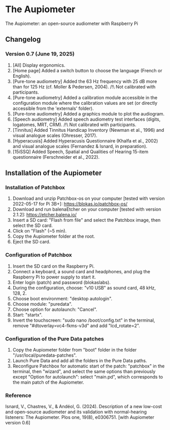 # The Aupiometer
The Aupiometer: an open-source audiometer with Raspberry Pi

## Changelog
### Version 0.7 (June 19, 2025)
1) [All] Display ergonomics.
2) [Home page] Added a switch button to choose the language (French or English).
3) [Pure-tone audiometry] Added the 63 Hz frequency with 25 dB more than for 125 Hz (cf. Moller & Pedersen, 2004). /!\ Not calibrated with participants.
4) [Pure-tone audiometry] Added a calibration module accessible in the configuration module where the calibration values ​​are set (or directly accessible from the 'externals' folder).
5) [Pure-tone audiometry] Added a graphics module to plot the audiogram.
6) [Speech audiometry] Added speech audiometry test interfaces (digits, logatomes, MRT, CRM). /!\ Not calibrated with participants.
7) [Tinnitus] Added Tinnitus Handicap Inventory (Newman et al., 1996) and visual analogue scales (Ohresser, 2017).
8) [Hyperacusis] Added Hyperacusis Questionnaire (Khalfa et al., 2002) and visual analogue scales (Fernandez & Isnard, in preparation).
9) [15iSSQ] Added Speech, Spatial and Qualities of Hearing 15-item questionnaire (Ferschneider et al., 2022).

## Installation of the Aupiometer
### Installation of Patchbox
1) Download and unzip Patchbox-os on your computer [tested with version 2022-05-17 for Pi 3B+]: https://blokas.io/patchbox-os/
2) Download and run balenaEtcher on your computer [tested with version 2.1.2]: https://etcher.balena.io/
3) Insert a SD card: "Flash from file" and select the Patchbox image, then select the SD card.
5) Click on "Flash" (~5 min).
6) Copy the Aupiometer folder at the root.
7) Eject the SD card.

### Configuration of Patchbox
1) Insert the SD card on the Raspberry Pi.
2) Connect a keyboard, a sound card and headphones, and plug the Raspberry Pi to power supply to start it.
3) Enter login (patch) and password (blokaslabs).
4) During the configuration, choose: "v10 USB" as sound card, 48 kHz, 128, 2.
5) Choose boot environment: "desktop autologin".
6) Choose module: "puredata".
7) Choose option for autolaunch: "Cancel".
8) Start: "startx".
9) Invert the touchscreen: "sudo nano /boot/config.txt" in the terminal, remove "#dtoverlay=vc4-fkms-v3d" and add "lcd_rotate=2".

### Configuration of the Pure Data patches
1) Copy the Aupiometer folder from "boot" folder in the folder "/usr/local/puredata-patches".
2) Launch Pure Data and add all the folders in the Pure Data paths.
3) Reconfigure Patchbox for automatic start of the patch: "patchbox" in the terminal, then "wizard", and select the same options than previously except "Option for autolaunch": select "main.pd", which corresponds to the main patch of the Aupiometer.

### Reference
Isnard, V., Chastres, V., & Andéol, G. (2024). Description of a new low-cost and open-source audiometer and its validation with normal-hearing listeners: The Aupiometer. Plos one, 19(8), e0306751. [with Aupiometer version 0.6]
